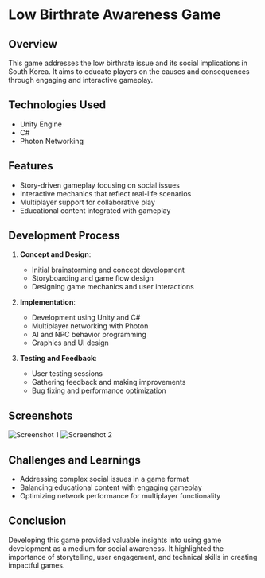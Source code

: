 # Low Birthrate Awareness Game

## Overview
This game addresses the low birthrate issue and its social implications in South Korea. It aims to educate players on the causes and consequences through engaging and interactive gameplay.

## Technologies Used
- Unity Engine
- C#
- Photon Networking

## Features
- Story-driven gameplay focusing on social issues
- Interactive mechanics that reflect real-life scenarios
- Multiplayer support for collaborative play
- Educational content integrated with gameplay

## Development Process
1. **Concept and Design**:
   - Initial brainstorming and concept development
   - Storyboarding and game flow design
   - Designing game mechanics and user interactions

2. **Implementation**:
   - Development using Unity and C#
   - Multiplayer networking with Photon
   - AI and NPC behavior programming
   - Graphics and UI design

3. **Testing and Feedback**:
   - User testing sessions
   - Gathering feedback and making improvements
   - Bug fixing and performance optimization

## Screenshots
![Screenshot 1](images/screenshot1.png)
![Screenshot 2](images/screenshot2.png)

## Challenges and Learnings
- Addressing complex social issues in a game format
- Balancing educational content with engaging gameplay
- Optimizing network performance for multiplayer functionality

## Conclusion
Developing this game provided valuable insights into using game development as a medium for social awareness. It highlighted the importance of storytelling, user engagement, and technical skills in creating impactful games.
